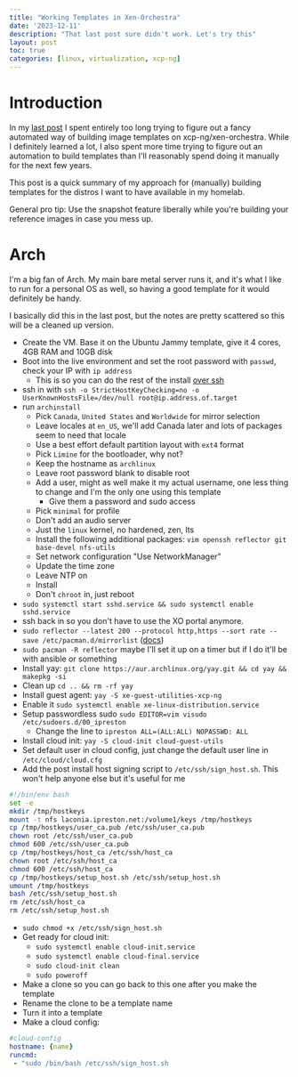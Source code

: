 ```yaml
---
title: "Working Templates in Xen-Orchestra"
date: '2023-12-11'
description: "That last post sure didn't work. Let's try this"
layout: post
toc: true
categories: [linux, virtualization, xcp-ng]
---
```


# Introduction

In my [last post](2023-11-27-packer.md) I spent entirely too long trying to figure out
a fancy automated way of building image templates on xcp-ng/xen-orchestra. While I
definitely learned a lot, I also spent more time trying to figure out an automation
to build templates than I'll reasonably spend doing it manually for the next few years.

This post is a quick summary of my approach for (manually) building templates for the
distros I want to have available in my homelab.

General pro tip: Use the snapshot feature liberally while you're building your reference
images in case you mess up.

# Arch

I'm a big fan of Arch. My main bare metal server runs it, and it's what I like to run
for a personal OS as well, so having a good template for it would definitely be handy.

I basically did this in the last post, but the notes are pretty scattered so this will
be a cleaned up version.

- Create the VM. Base it on the Ubuntu Jammy template, give it 4 cores, 4GB RAM and 10GB disk
- Boot into the live environment and set the root password with `passwd`, check your IP with `ip address`
  - This is so you can do the rest of the install [over ssh](https://wiki.archlinux.org/title/Install_Arch_Linux_via_SSH)
- ssh in with `ssh -o StrictHostKeyChecking=no -o UserKnownHostsFile=/dev/null root@ip.address.of.target`
- run `archinstall`
  - Pick `Canada`, `United States` and `Worldwide` for mirror selection
  - Leave locales at `en_US`, we'll add Canada later and lots of packages seem to need that locale
  - Use a best effort default partition layout with `ext4` format
  - Pick `Limine` for the bootloader, why not?
  - Keep the hostname as `archlinux`
  - Leave root password blank to disable root
  - Add a user, might as well make it my actual username, one less thing to change and I'm
    the only one using this template
    - Give them a password and sudo access
  - Pick `minimal` for profile
  - Don't add an audio server
  - Just the `linux` kernel, no hardened, zen, lts
  - Install the following additional packages: `vim openssh reflector git base-devel nfs-utils`
  - Set network configuration "Use NetworkManager"
  - Update the time zone
  - Leave NTP on
  - Install
  - Don't `chroot` in, just reboot
- `sudo systemctl start sshd.service && sudo systemctl enable sshd.service`
- ssh back in so you don't have to use the XO portal anymore.
- `sudo reflector --latest 200 --protocol http,https --sort rate --save /etc/pacman.d/mirrorlist` ([docs](https://wiki.archlinux.org/title/Reflector))
- `sudo pacman -R reflector` maybe I'll set it up on a timer but if I do it'll be with ansible or something
- Install yay: `git clone https://aur.archlinux.org/yay.git && cd yay && makepkg -si`
- Clean up `cd .. && rm -rf yay`
- Install guest agent: `yay -S xe-guest-utilities-xcp-ng`
- Enable it `sudo systemctl enable xe-linux-distribution.service`
- Setup passwordless sudo `sudo EDITOR=vim visudo /etc/sudoers.d/00_ipreston`
  - Change the line to `ipreston ALL=(ALL:ALL) NOPASSWD: ALL` 
- Install cloud init: `yay -S cloud-init cloud-guest-utils`
- Set default user in cloud config, just change the default user line in `/etc/cloud/cloud.cfg`
- Add the post install host signing script to `/etc/ssh/sign_host.sh`. This won't help anyone else but it's useful for me

```bash
#!/bin/env bash
set -e
mkdir /tmp/hostkeys
mount -t nfs laconia.ipreston.net:/volume1/keys /tmp/hostkeys
cp /tmp/hostkeys/user_ca.pub /etc/ssh/user_ca.pub
chown root /etc/ssh/user_ca.pub
chmod 600 /etc/ssh/user_ca.pub
cp /tmp/hostkeys/host_ca /etc/ssh/host_ca
chown root /etc/ssh/host_ca
chmod 600 /etc/ssh/host_ca
cp /tmp/hostkeys/setup_host.sh /etc/ssh/setup_host.sh
umount /tmp/hostkeys
bash /etc/ssh/setup_host.sh
rm /etc/ssh/host_ca
rm /etc/ssh/setup_host.sh
```
- `sudo chmod +x /etc/ssh/sign_host.sh`
- Get ready for cloud init:
  - `sudo systemctl enable cloud-init.service`
  - `sudo systemctl enable cloud-final.service`
  - `sudo cloud-init clean`
  - `sudo poweroff`
- Make a clone so you can go back to this one after you make the template
- Rename the clone to be a template name
- Turn it into a template
- Make a cloud config:

```yml
#cloud-config
hostname: {name}
runcmd:
 - "sudo /bin/bash /etc/ssh/sign_host.sh
```
